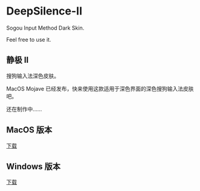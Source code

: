 # DeepSilence-II

Sogou Input Method Dark Skin.

Feel free to use it.

## 静极 II

搜狗输入法深色皮肤。

MacOS Mojave 已经发布，快来使用这款适用于深色界面的深色搜狗输入法皮肤吧。

还在制作中……

## MacOS 版本

[下载](https://github.com/nightwind93/DeepSilence-II/raw/master/New_DeepSilence.mssf)

## Windows 版本

[下载](https://pinyin.sogou.com/skins/detail/view/info/582728?f=achome_p)
